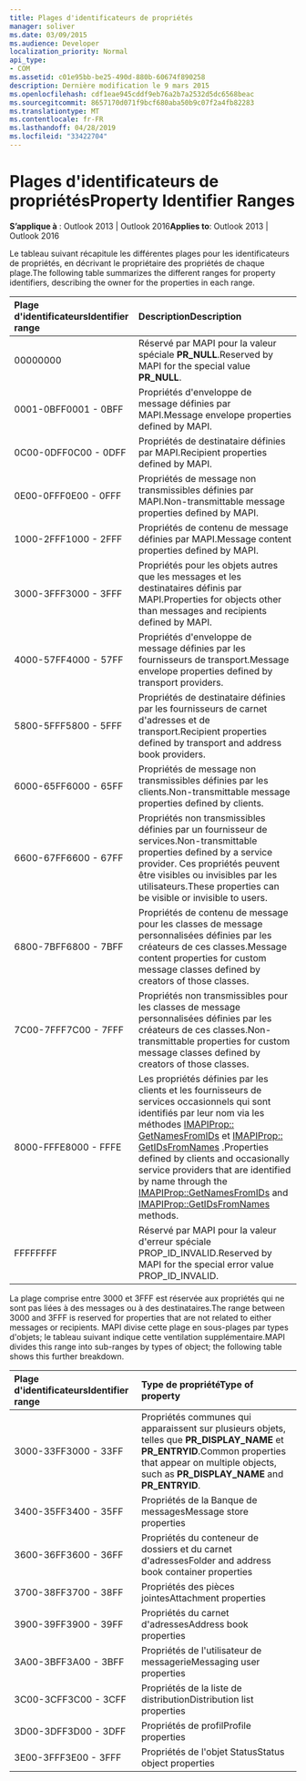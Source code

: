 ```yaml
---
title: Plages d'identificateurs de propriétés
manager: soliver
ms.date: 03/09/2015
ms.audience: Developer
localization_priority: Normal
api_type:
- COM
ms.assetid: c01e95bb-be25-490d-880b-60674f890258
description: Dernière modification le 9 mars 2015
ms.openlocfilehash: cdf1eae945cddf9eb76a2b7a2532d5dc6568beac
ms.sourcegitcommit: 8657170d071f9bcf680aba50b9c07f2a4fb82283
ms.translationtype: MT
ms.contentlocale: fr-FR
ms.lasthandoff: 04/28/2019
ms.locfileid: "33422704"
---
```

# <a name="property-identifier-ranges"></a><span data-ttu-id="4cd8c-103">Plages d'identificateurs de propriétés</span><span class="sxs-lookup"><span data-stu-id="4cd8c-103">Property Identifier Ranges</span></span>

  
  
<span data-ttu-id="4cd8c-104">**S’applique à** : Outlook 2013 | Outlook 2016</span><span class="sxs-lookup"><span data-stu-id="4cd8c-104">**Applies to**: Outlook 2013 | Outlook 2016</span></span> 
  
<span data-ttu-id="4cd8c-105">Le tableau suivant récapitule les différentes plages pour les identificateurs de propriétés, en décrivant le propriétaire des propriétés de chaque plage.</span><span class="sxs-lookup"><span data-stu-id="4cd8c-105">The following table summarizes the different ranges for property identifiers, describing the owner for the properties in each range.</span></span>
  
|<span data-ttu-id="4cd8c-106">**Plage d'identificateurs**</span><span class="sxs-lookup"><span data-stu-id="4cd8c-106">**Identifier range**</span></span>|<span data-ttu-id="4cd8c-107">**Description**</span><span class="sxs-lookup"><span data-stu-id="4cd8c-107">**Description**</span></span>|
|:-----|:-----|
|<span data-ttu-id="4cd8c-108">0000</span><span class="sxs-lookup"><span data-stu-id="4cd8c-108">0000</span></span>  <br/> |<span data-ttu-id="4cd8c-109">Réservé par MAPI pour la valeur spéciale **PR_NULL**.</span><span class="sxs-lookup"><span data-stu-id="4cd8c-109">Reserved by MAPI for the special value **PR_NULL**.</span></span>  <br/> |
|<span data-ttu-id="4cd8c-110">0001-0BFF</span><span class="sxs-lookup"><span data-stu-id="4cd8c-110">0001 - 0BFF</span></span>  <br/> |<span data-ttu-id="4cd8c-111">Propriétés d'enveloppe de message définies par MAPI.</span><span class="sxs-lookup"><span data-stu-id="4cd8c-111">Message envelope properties defined by MAPI.</span></span>  <br/> |
|<span data-ttu-id="4cd8c-112">0C00-0DFF</span><span class="sxs-lookup"><span data-stu-id="4cd8c-112">0C00 - 0DFF</span></span>  <br/> |<span data-ttu-id="4cd8c-113">Propriétés de destinataire définies par MAPI.</span><span class="sxs-lookup"><span data-stu-id="4cd8c-113">Recipient properties defined by MAPI.</span></span>  <br/> |
|<span data-ttu-id="4cd8c-114">0E00-0FFF</span><span class="sxs-lookup"><span data-stu-id="4cd8c-114">0E00 - 0FFF</span></span>  <br/> |<span data-ttu-id="4cd8c-115">Propriétés de message non transmissibles définies par MAPI.</span><span class="sxs-lookup"><span data-stu-id="4cd8c-115">Non-transmittable message properties defined by MAPI.</span></span>  <br/> |
|<span data-ttu-id="4cd8c-116">1000-2FFF</span><span class="sxs-lookup"><span data-stu-id="4cd8c-116">1000 - 2FFF</span></span>  <br/> |<span data-ttu-id="4cd8c-117">Propriétés de contenu de message définies par MAPI.</span><span class="sxs-lookup"><span data-stu-id="4cd8c-117">Message content properties defined by MAPI.</span></span>  <br/> |
|<span data-ttu-id="4cd8c-118">3000-3FFF</span><span class="sxs-lookup"><span data-stu-id="4cd8c-118">3000 - 3FFF</span></span>  <br/> |<span data-ttu-id="4cd8c-119">Propriétés pour les objets autres que les messages et les destinataires définis par MAPI.</span><span class="sxs-lookup"><span data-stu-id="4cd8c-119">Properties for objects other than messages and recipients defined by MAPI.</span></span>  <br/> |
|<span data-ttu-id="4cd8c-120">4000-57FF</span><span class="sxs-lookup"><span data-stu-id="4cd8c-120">4000 - 57FF</span></span>  <br/> |<span data-ttu-id="4cd8c-121">Propriétés d'enveloppe de message définies par les fournisseurs de transport.</span><span class="sxs-lookup"><span data-stu-id="4cd8c-121">Message envelope properties defined by transport providers.</span></span>  <br/> |
|<span data-ttu-id="4cd8c-122">5800-5FFF</span><span class="sxs-lookup"><span data-stu-id="4cd8c-122">5800 - 5FFF</span></span>  <br/> |<span data-ttu-id="4cd8c-123">Propriétés de destinataire définies par les fournisseurs de carnet d'adresses et de transport.</span><span class="sxs-lookup"><span data-stu-id="4cd8c-123">Recipient properties defined by transport and address book providers.</span></span>  <br/> |
|<span data-ttu-id="4cd8c-124">6000-65FF</span><span class="sxs-lookup"><span data-stu-id="4cd8c-124">6000 - 65FF</span></span>  <br/> |<span data-ttu-id="4cd8c-125">Propriétés de message non transmissibles définies par les clients.</span><span class="sxs-lookup"><span data-stu-id="4cd8c-125">Non-transmittable message properties defined by clients.</span></span>  <br/> |
|<span data-ttu-id="4cd8c-126">6600-67FF</span><span class="sxs-lookup"><span data-stu-id="4cd8c-126">6600 - 67FF</span></span>  <br/> |<span data-ttu-id="4cd8c-127">Propriétés non transmissibles définies par un fournisseur de services.</span><span class="sxs-lookup"><span data-stu-id="4cd8c-127">Non-transmittable properties defined by a service provider.</span></span> <span data-ttu-id="4cd8c-128">Ces propriétés peuvent être visibles ou invisibles par les utilisateurs.</span><span class="sxs-lookup"><span data-stu-id="4cd8c-128">These properties can be visible or invisible to users.</span></span>  <br/> |
|<span data-ttu-id="4cd8c-129">6800-7BFF</span><span class="sxs-lookup"><span data-stu-id="4cd8c-129">6800 - 7BFF</span></span>  <br/> |<span data-ttu-id="4cd8c-130">Propriétés de contenu de message pour les classes de message personnalisées définies par les créateurs de ces classes.</span><span class="sxs-lookup"><span data-stu-id="4cd8c-130">Message content properties for custom message classes defined by creators of those classes.</span></span>  <br/> |
|<span data-ttu-id="4cd8c-131">7C00-7FFF</span><span class="sxs-lookup"><span data-stu-id="4cd8c-131">7C00 - 7FFF</span></span>  <br/> |<span data-ttu-id="4cd8c-132">Propriétés non transmissibles pour les classes de message personnalisées définies par les créateurs de ces classes.</span><span class="sxs-lookup"><span data-stu-id="4cd8c-132">Non-transmittable properties for custom message classes defined by creators of those classes.</span></span>  <br/> |
|<span data-ttu-id="4cd8c-133">8000-FFFE</span><span class="sxs-lookup"><span data-stu-id="4cd8c-133">8000 - FFFE</span></span>  <br/> |<span data-ttu-id="4cd8c-134">Les propriétés définies par les clients et les fournisseurs de services occasionnels qui sont identifiés par leur nom via les méthodes [IMAPIProp:: GetNamesFromIDs](imapiprop-getnamesfromids.md) et [IMAPIProp:: GetIDsFromNames](imapiprop-getidsfromnames.md) .</span><span class="sxs-lookup"><span data-stu-id="4cd8c-134">Properties defined by clients and occasionally service providers that are identified by name through the [IMAPIProp::GetNamesFromIDs](imapiprop-getnamesfromids.md) and [IMAPIProp::GetIDsFromNames](imapiprop-getidsfromnames.md) methods.</span></span>  <br/> |
|<span data-ttu-id="4cd8c-135">FFFF</span><span class="sxs-lookup"><span data-stu-id="4cd8c-135">FFFF</span></span>  <br/> |<span data-ttu-id="4cd8c-136">Réservé par MAPI pour la valeur d'erreur spéciale PROP_ID_INVALID.</span><span class="sxs-lookup"><span data-stu-id="4cd8c-136">Reserved by MAPI for the special error value PROP_ID_INVALID.</span></span>  <br/> |
   
<span data-ttu-id="4cd8c-137">La plage comprise entre 3000 et 3FFF est réservée aux propriétés qui ne sont pas liées à des messages ou à des destinataires.</span><span class="sxs-lookup"><span data-stu-id="4cd8c-137">The range between 3000 and 3FFF is reserved for properties that are not related to either messages or recipients.</span></span> <span data-ttu-id="4cd8c-138">MAPI divise cette plage en sous-plages par types d'objets; le tableau suivant indique cette ventilation supplémentaire.</span><span class="sxs-lookup"><span data-stu-id="4cd8c-138">MAPI divides this range into sub-ranges by types of object; the following table shows this further breakdown.</span></span> 
  
|<span data-ttu-id="4cd8c-139">**Plage d'identificateurs**</span><span class="sxs-lookup"><span data-stu-id="4cd8c-139">**Identifier range**</span></span>|<span data-ttu-id="4cd8c-140">**Type de propriété**</span><span class="sxs-lookup"><span data-stu-id="4cd8c-140">**Type of property**</span></span>|
|:-----|:-----|
|<span data-ttu-id="4cd8c-141">3000-33FF</span><span class="sxs-lookup"><span data-stu-id="4cd8c-141">3000 - 33FF</span></span>  <br/> |<span data-ttu-id="4cd8c-142">Propriétés communes qui apparaissent sur plusieurs objets, telles que **PR_DISPLAY_NAME** et **PR_ENTRYID**.</span><span class="sxs-lookup"><span data-stu-id="4cd8c-142">Common properties that appear on multiple objects, such as **PR_DISPLAY_NAME** and **PR_ENTRYID**.</span></span>  <br/> |
|<span data-ttu-id="4cd8c-143">3400-35FF</span><span class="sxs-lookup"><span data-stu-id="4cd8c-143">3400 - 35FF</span></span>  <br/> |<span data-ttu-id="4cd8c-144">Propriétés de la Banque de messages</span><span class="sxs-lookup"><span data-stu-id="4cd8c-144">Message store properties</span></span>  <br/> |
|<span data-ttu-id="4cd8c-145">3600-36FF</span><span class="sxs-lookup"><span data-stu-id="4cd8c-145">3600 - 36FF</span></span>  <br/> |<span data-ttu-id="4cd8c-146">Propriétés du conteneur de dossiers et du carnet d'adresses</span><span class="sxs-lookup"><span data-stu-id="4cd8c-146">Folder and address book container properties</span></span>  <br/> |
|<span data-ttu-id="4cd8c-147">3700-38FF</span><span class="sxs-lookup"><span data-stu-id="4cd8c-147">3700 - 38FF</span></span>  <br/> |<span data-ttu-id="4cd8c-148">Propriétés des pièces jointes</span><span class="sxs-lookup"><span data-stu-id="4cd8c-148">Attachment properties</span></span>  <br/> |
|<span data-ttu-id="4cd8c-149">3900-39FF</span><span class="sxs-lookup"><span data-stu-id="4cd8c-149">3900 - 39FF</span></span>  <br/> |<span data-ttu-id="4cd8c-150">Propriétés du carnet d'adresses</span><span class="sxs-lookup"><span data-stu-id="4cd8c-150">Address book properties</span></span>  <br/> |
|<span data-ttu-id="4cd8c-151">3A00-3BFF</span><span class="sxs-lookup"><span data-stu-id="4cd8c-151">3A00 - 3BFF</span></span>  <br/> |<span data-ttu-id="4cd8c-152">Propriétés de l'utilisateur de messagerie</span><span class="sxs-lookup"><span data-stu-id="4cd8c-152">Messaging user properties</span></span>  <br/> |
|<span data-ttu-id="4cd8c-153">3C00-3CFF</span><span class="sxs-lookup"><span data-stu-id="4cd8c-153">3C00 - 3CFF</span></span>  <br/> |<span data-ttu-id="4cd8c-154">Propriétés de la liste de distribution</span><span class="sxs-lookup"><span data-stu-id="4cd8c-154">Distribution list properties</span></span>  <br/> |
|<span data-ttu-id="4cd8c-155">3D00-3DFF</span><span class="sxs-lookup"><span data-stu-id="4cd8c-155">3D00 - 3DFF</span></span>  <br/> |<span data-ttu-id="4cd8c-156">Propriétés de profil</span><span class="sxs-lookup"><span data-stu-id="4cd8c-156">Profile properties</span></span>  <br/> |
|<span data-ttu-id="4cd8c-157">3E00-3FFF</span><span class="sxs-lookup"><span data-stu-id="4cd8c-157">3E00 - 3FFF</span></span>  <br/> |<span data-ttu-id="4cd8c-158">Propriétés de l'objet Status</span><span class="sxs-lookup"><span data-stu-id="4cd8c-158">Status object properties</span></span>  <br/> |
   

